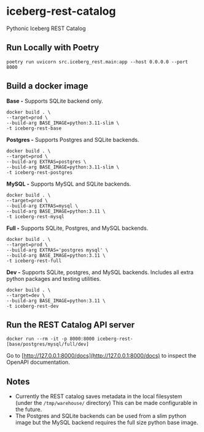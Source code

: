 # iceberg-rest-catalog

Pythonic Iceberg REST Catalog

## Run Locally with Poetry
```
poetry run uvicorn src.iceberg_rest.main:app --host 0.0.0.0 --port 8000
```

## Build a docker image

**Base -** Supports SQLite backend only.

```
docker build . \
--target=prod \
--build-arg BASE_IMAGE=python:3.11-slim \
-t iceberg-rest-base
```

**Postgres -** Supports Postgres and SQLite backends.

```
docker build . \
--target=prod \
--build-arg EXTRAS=postgres \
--build-arg BASE_IMAGE=python:3.11-slim \
-t iceberg-rest-postgres
```

**MySQL -** Supports MySQL and SQLite backends.

```
docker build . \
--target=prod \
--build-arg EXTRAS=mysql \
--build-arg BASE_IMAGE=python:3.11 \
-t iceberg-rest-mysql
```

**Full -** Supports SQLite, Postgres, and MySQL backends.

```
docker build . \
--target=prod \
--build-arg EXTRAS='postgres mysql' \
--build-arg BASE_IMAGE=python:3.11 \
-t iceberg-rest-full
```

**Dev -** Supports SQLite, postgres, and MySQL backends. Includes all extra python packages and testing utilities.

```
docker build . \
--target=dev \
--build-arg BASE_IMAGE=python:3.11 \
-t iceberg-rest-dev
```

## Run the REST Catalog API server

```
docker run --rm -it -p 8000:8000 iceberg-rest-[base/postgres/mysql/full/dev]
```

Go to [http://127.0.0.1:8000/docs](http://127.0.0.1:8000/docs) to inspect the OpenAPI documentation.

## Notes

- Currently the REST catalog saves metadata in the local filesystem (under the `/tmp/warehouse/` directory)
  This can be made configurable in the future.
- The Postgres and SQLite backends can be used from a slim python image but the MySQL backend requires the full size python base image.
